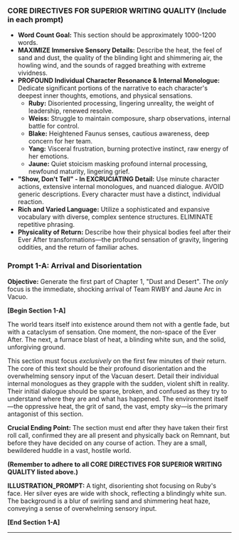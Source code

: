 ### **CORE DIRECTIVES FOR SUPERIOR WRITING QUALITY (Include in each prompt)**

* **Word Count Goal:** This section should be approximately 1000-1200 words.
* **MAXIMIZE Immersive Sensory Details:** Describe the heat, the feel of sand and dust, the quality of the blinding light and shimmering air, the howling wind, and the sounds of ragged breathing with extreme vividness.
* **PROFOUND Individual Character Resonance & Internal Monologue:** Dedicate significant portions of the narrative to each character's deepest inner thoughts, emotions, and physical sensations.
  * **Ruby:** Disoriented processing, lingering unreality, the weight of leadership, renewed resolve.
  * **Weiss:** Struggle to maintain composure, sharp observations, internal battle for control.
  * **Blake:** Heightened Faunus senses, cautious awareness, deep concern for her team.
  * **Yang:** Visceral frustration, burning protective instinct, raw energy of her emotions.
  * **Jaune:** Quiet stoicism masking profound internal processing, newfound maturity, lingering grief.
* **"Show, Don't Tell" - In EXCRUCIATING Detail:** Use minute character actions, extensive internal monologues, and nuanced dialogue. AVOID generic descriptions. Every character must have a distinct, individual reaction.
* **Rich and Varied Language:** Utilize a sophisticated and expansive vocabulary with diverse, complex sentence structures. ELIMINATE repetitive phrasing.
* **Physicality of Return:** Describe how their physical bodies feel after their Ever After transformations—the profound sensation of gravity, lingering oddities, and the return of familiar aches.



### **Prompt 1-A: Arrival and Disorientation**

**Objective:** Generate the first part of Chapter 1, "Dust and Desert". The *only* focus is the immediate, shocking arrival of Team RWBY and Jaune Arc in Vacuo.

**[Begin Section 1-A]**

The world tears itself into existence around them not with a gentle fade, but with a cataclysm of sensation. One moment, the non-space of the Ever After. The next, a furnace blast of heat, a blinding white sun, and the solid, unforgiving ground.

This section must focus *exclusively* on the first few minutes of their return. The core of this text should be their profound disorientation and the overwhelming sensory input of the Vacuan desert. Detail their individual internal monologues as they grapple with the sudden, violent shift in reality. Their initial dialogue should be sparse, broken, and confused as they try to understand where they are and what has happened. The environment itself—the oppressive heat, the grit of sand, the vast, empty sky—is the primary antagonist of this section.

**Crucial Ending Point:** The section must end after they have taken their first roll call, confirmed they are all present and physically back on Remnant, but before they have decided on any course of action. They are a small, bewildered huddle in a vast, hostile world.

**(Remember to adhere to all CORE DIRECTIVES FOR SUPERIOR WRITING QUALITY listed above.)**

**ILLUSTRATION_PROMPT:** A tight, disorienting shot focusing on Ruby's face. Her silver eyes are wide with shock, reflecting a blindingly white sun. The background is a blur of swirling sand and shimmering heat haze, conveying a sense of overwhelming sensory input.

**[End Section 1-A]**

---